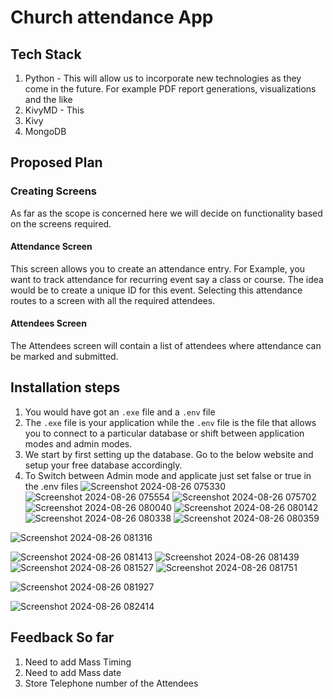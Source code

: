 # Church attendance App

## Tech Stack

1. Python - This will allow us to incorporate new technologies as they come in the future. For example PDF report generations, visualizations and the like
2. KivyMD - This 
3. Kivy
4. MongoDB

## Proposed Plan

### Creating Screens
As far as the scope is concerned here we will decide on functionality based on the screens required.

#### Attendance Screen
This screen allows you to create an attendance entry. For Example, you want to track attendance for recurring event say a class or course. The idea would be to create a unique ID for this event. Selecting this attendance routes  to a screen with all the required attendees.

#### Attendees Screen
The Attendees screen will contain a list of attendees where attendance can be marked and submitted.

## Installation steps
1. You would have got an `.exe` file and a `.env` file
2. The `.exe` file is your application while the `.env` file is the file that allows you to connect to a particular database or shift between application modes and admin modes.
3. We start by first setting up the database. Go to the below website and setup your free database accordingly.
4. To Switch between Admin mode and applicate just set false or true in the .env files
![Screenshot 2024-08-26 075330](https://github.com/user-attachments/assets/1f7f80e1-fdcc-4853-95b7-34a4e369a3dc)
![Screenshot 2024-08-26 075554](https://github.com/user-attachments/assets/5d1f3e46-8416-4345-9291-47cc1d77870f)
![Screenshot 2024-08-26 075702](https://github.com/user-attachments/assets/e31a46cf-46e7-43b8-9160-d2432140d486)
![Screenshot 2024-08-26 080040](https://github.com/user-attachments/assets/06ab61a0-910b-4c08-9d07-014f4b07b9f3)
![Screenshot 2024-08-26 080142](https://github.com/user-attachments/assets/478a49dd-e47a-4c71-92a2-fbe7eaf42144)
![Screenshot 2024-08-26 080338](https://github.com/user-attachments/assets/7a65d570-fedc-4f09-8e76-94a0c12c3b53)
![Screenshot 2024-08-26 080359](https://github.com/user-attachments/assets/264118ab-7ab8-44ae-9805-f9934d276bfe)

![Screenshot 2024-08-26 081316](https://github.com/user-attachments/assets/cce90a07-b543-45c4-9a8d-6168997da30b)

![Screenshot 2024-08-26 081413](https://github.com/user-attachments/assets/8b4a7516-05dc-46c5-9671-7a1143a7330d)
![Screenshot 2024-08-26 081439](https://github.com/user-attachments/assets/63244dd2-f20b-4d30-ad4b-b27f51148c18)
![Screenshot 2024-08-26 081527](https://github.com/user-attachments/assets/62e60fc4-9b50-4861-a7ea-9e73f16e39cf)
![Screenshot 2024-08-26 081751](https://github.com/user-attachments/assets/0390e4cd-6cbb-4e6a-a600-b72ff2d45225)

![Screenshot 2024-08-26 081927](https://github.com/user-attachments/assets/0a7317cf-5569-4b7f-bfde-acf833cfdd21)

![Screenshot 2024-08-26 082414](https://github.com/user-attachments/assets/8b552fef-8220-4642-9bb9-51c80f5d9d2f)

## Feedback So far

1. Need to add Mass Timing
2. Need to add Mass date
3. Store Telephone number of the Attendees



